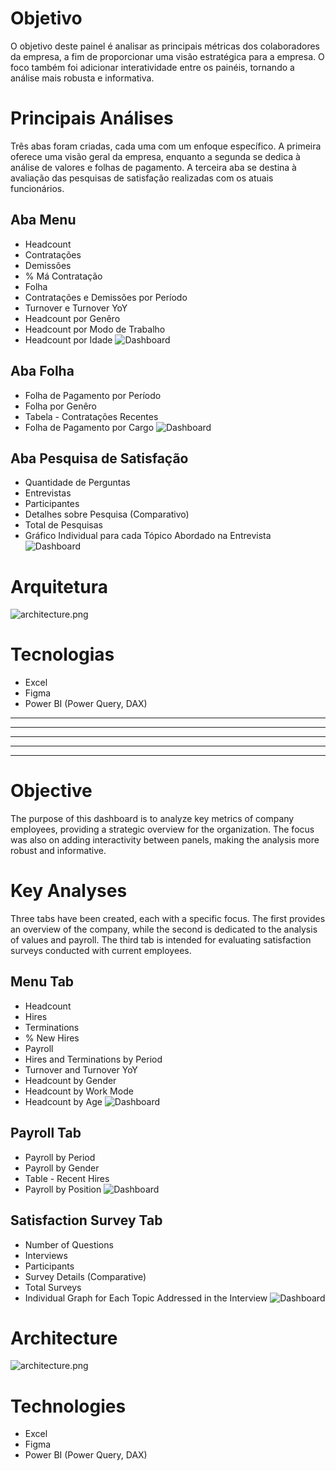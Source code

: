 # Objetivo
O objetivo deste painel é analisar as principais métricas dos colaboradores da empresa, a fim de proporcionar uma visão estratégica para a empresa. O foco também foi adicionar interatividade entre os painéis, tornando a análise mais robusta e informativa.

# Principais Análises
Três abas foram criadas, cada uma com um enfoque específico. A primeira oferece uma visão geral da empresa, enquanto a segunda se dedica à análise de valores e folhas de pagamento. A terceira aba se destina à avaliação das pesquisas de satisfação realizadas com os atuais funcionários.

## Aba Menu
- Headcount
- Contratações
- Demissões
- % Má Contratação
- Folha
- Contratações e Demissões por Período
- Turnover e Turnover YoY
- Headcount por Genêro
- Headcount por Modo de Trabalho
- Headcount por Idade
![Dashboard](Ativos/AbaMenu.png)

## Aba Folha
- Folha de Pagamento por Período
- Folha por Genêro
- Tabela - Contratações Recentes
- Folha de Pagamento por Cargo
![Dashboard](Ativos/AbaFolha.png)

## Aba Pesquisa de Satisfação
- Quantidade de Perguntas
- Entrevistas
- Participantes
- Detalhes sobre Pesquisa (Comparativo)
- Total de Pesquisas
- Gráfico Individual para cada Tópico Abordado na Entrevista
![Dashboard](Ativos/AbaPesquisa.png)

# Arquitetura
![architecture.png](Ativos/architecture.png)

# Tecnologias

- Excel
- Figma
- Power BI (Power Query, DAX)


---
---
---
---
---

# Objective

The purpose of this dashboard is to analyze key metrics of company employees, providing a strategic overview for the organization. The focus was also on adding interactivity between panels, making the analysis more robust and informative.

# Key Analyses
Three tabs have been created, each with a specific focus. The first provides an overview of the company, while the second is dedicated to the analysis of values and payroll. The third tab is intended for evaluating satisfaction surveys conducted with current employees.

## Menu Tab
- Headcount
- Hires
- Terminations
- % New Hires
- Payroll
- Hires and Terminations by Period
- Turnover and Turnover YoY
- Headcount by Gender
- Headcount by Work Mode
- Headcount by Age
![Dashboard](Ativos/AbaMenu.png)

## Payroll Tab
- Payroll by Period
- Payroll by Gender
- Table - Recent Hires
- Payroll by Position
![Dashboard](Ativos/AbaFolha.png)

## Satisfaction Survey Tab
- Number of Questions
- Interviews
- Participants
- Survey Details (Comparative)
- Total Surveys
- Individual Graph for Each Topic Addressed in the Interview
![Dashboard](Ativos/AbaPesquisa.png)

# Architecture
![architecture.png](Ativos/architecture.png)

# Technologies

- Excel
- Figma
- Power BI (Power Query, DAX)
